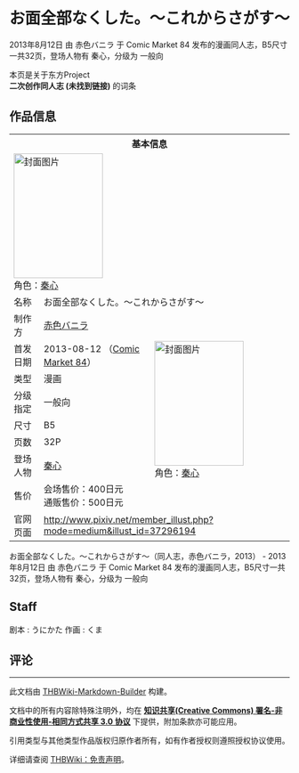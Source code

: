 # お面全部なくした。～これからさがす～

<!-- source html: G:\repos\THBWiki-Markdown-Builder\THBWikiMarkdown\Temp\main\3\3e\ns0%3A%E3%81%8A%E9%9D%A2%E5%85%A8%E9%83%A8%E3%81%AA%E3%81%8F%E3%81%97%E3%81%9F%E3%80%82%EF%BD%9E%E3%81%93%E3%82%8C%E3%81%8B%E3%82%89%E3%81%95%E3%81%8C%E3%81%99%EF%BD%9E.html -->

2013年8月12日 由 赤色バニラ 于 Comic Market 84 发布的漫画同人志，B5尺寸一共32页，登场人物有 秦心，分级为 一般向

本页是关于东方Project  
 **二次创作同人志 (未找到链接)** 的词条

## 作品信息

<table><tbody><tr><th colspan="3">基本信息</th></tr><tr><td class="cover-artwork-mobile" colspan="2"><a href="./文件-お面全部なくした。～これからさがす～封面.jpg.md" class="image" title="封面图片"><img alt="封面图片" src="https://upload.thwiki.cc/thumb/3/39/%E3%81%8A%E9%9D%A2%E5%85%A8%E9%83%A8%E3%81%AA%E3%81%8F%E3%81%97%E3%81%9F%E3%80%82%EF%BD%9E%E3%81%93%E3%82%8C%E3%81%8B%E3%82%89%E3%81%95%E3%81%8C%E3%81%99%EF%BD%9E%E5%B0%81%E9%9D%A2.jpg/160px-%E3%81%8A%E9%9D%A2%E5%85%A8%E9%83%A8%E3%81%AA%E3%81%8F%E3%81%97%E3%81%9F%E3%80%82%EF%BD%9E%E3%81%93%E3%82%8C%E3%81%8B%E3%82%89%E3%81%95%E3%81%8C%E3%81%99%EF%BD%9E%E5%B0%81%E9%9D%A2.jpg" decoding="async" loading="lazy" width="160" height="224" srcset="https://upload.thwiki.cc/thumb/3/39/%E3%81%8A%E9%9D%A2%E5%85%A8%E9%83%A8%E3%81%AA%E3%81%8F%E3%81%97%E3%81%9F%E3%80%82%EF%BD%9E%E3%81%93%E3%82%8C%E3%81%8B%E3%82%89%E3%81%95%E3%81%8C%E3%81%99%EF%BD%9E%E5%B0%81%E9%9D%A2.jpg/240px-%E3%81%8A%E9%9D%A2%E5%85%A8%E9%83%A8%E3%81%AA%E3%81%8F%E3%81%97%E3%81%9F%E3%80%82%EF%BD%9E%E3%81%93%E3%82%8C%E3%81%8B%E3%82%89%E3%81%95%E3%81%8C%E3%81%99%EF%BD%9E%E5%B0%81%E9%9D%A2.jpg 1.5x, https://upload.thwiki.cc/thumb/3/39/%E3%81%8A%E9%9D%A2%E5%85%A8%E9%83%A8%E3%81%AA%E3%81%8F%E3%81%97%E3%81%9F%E3%80%82%EF%BD%9E%E3%81%93%E3%82%8C%E3%81%8B%E3%82%89%E3%81%95%E3%81%8C%E3%81%99%EF%BD%9E%E5%B0%81%E9%9D%A2.jpg/320px-%E3%81%8A%E9%9D%A2%E5%85%A8%E9%83%A8%E3%81%AA%E3%81%8F%E3%81%97%E3%81%9F%E3%80%82%EF%BD%9E%E3%81%93%E3%82%8C%E3%81%8B%E3%82%89%E3%81%95%E3%81%8C%E3%81%99%EF%BD%9E%E5%B0%81%E9%9D%A2.jpg 2x" data-file-width="600" data-file-height="839"></a><div class="cover-char">角色：<a href="./秦心.md" title="秦心">秦心</a></div></td>
</tr><tr><td class="label">名称</td><td colspan="2"> お面全部なくした。～これからさがす～ </td></tr><tr><td class="label">制作方</td><td><a href="./赤色バニラ.md" title="赤色バニラ">赤色バニラ</a></td><td class="cover-artwork" rowspan="8" style="min-width:224px;"><a href="./文件-お面全部なくした。～これからさがす～封面.jpg.md" class="image" title="封面图片"><img alt="封面图片" src="https://upload.thwiki.cc/thumb/3/39/%E3%81%8A%E9%9D%A2%E5%85%A8%E9%83%A8%E3%81%AA%E3%81%8F%E3%81%97%E3%81%9F%E3%80%82%EF%BD%9E%E3%81%93%E3%82%8C%E3%81%8B%E3%82%89%E3%81%95%E3%81%8C%E3%81%99%EF%BD%9E%E5%B0%81%E9%9D%A2.jpg/160px-%E3%81%8A%E9%9D%A2%E5%85%A8%E9%83%A8%E3%81%AA%E3%81%8F%E3%81%97%E3%81%9F%E3%80%82%EF%BD%9E%E3%81%93%E3%82%8C%E3%81%8B%E3%82%89%E3%81%95%E3%81%8C%E3%81%99%EF%BD%9E%E5%B0%81%E9%9D%A2.jpg" decoding="async" loading="lazy" width="160" height="224" srcset="https://upload.thwiki.cc/thumb/3/39/%E3%81%8A%E9%9D%A2%E5%85%A8%E9%83%A8%E3%81%AA%E3%81%8F%E3%81%97%E3%81%9F%E3%80%82%EF%BD%9E%E3%81%93%E3%82%8C%E3%81%8B%E3%82%89%E3%81%95%E3%81%8C%E3%81%99%EF%BD%9E%E5%B0%81%E9%9D%A2.jpg/240px-%E3%81%8A%E9%9D%A2%E5%85%A8%E9%83%A8%E3%81%AA%E3%81%8F%E3%81%97%E3%81%9F%E3%80%82%EF%BD%9E%E3%81%93%E3%82%8C%E3%81%8B%E3%82%89%E3%81%95%E3%81%8C%E3%81%99%EF%BD%9E%E5%B0%81%E9%9D%A2.jpg 1.5x, https://upload.thwiki.cc/thumb/3/39/%E3%81%8A%E9%9D%A2%E5%85%A8%E9%83%A8%E3%81%AA%E3%81%8F%E3%81%97%E3%81%9F%E3%80%82%EF%BD%9E%E3%81%93%E3%82%8C%E3%81%8B%E3%82%89%E3%81%95%E3%81%8C%E3%81%99%EF%BD%9E%E5%B0%81%E9%9D%A2.jpg/320px-%E3%81%8A%E9%9D%A2%E5%85%A8%E9%83%A8%E3%81%AA%E3%81%8F%E3%81%97%E3%81%9F%E3%80%82%EF%BD%9E%E3%81%93%E3%82%8C%E3%81%8B%E3%82%89%E3%81%95%E3%81%8C%E3%81%99%EF%BD%9E%E5%B0%81%E9%9D%A2.jpg 2x" data-file-width="600" data-file-height="839"></a><div class="cover-char">角色：<a href="./秦心.md" title="秦心">秦心</a></div></td>
</tr><tr><td class="label">首发日期</td><td>2013-08-12&#160;（<a href="/展会作品列表?e=Comic+Market%2384">Comic Market 84</a>）</td></tr><tr><td class="label">类型</td><td>漫画</td></tr><tr><td class="label">分级指定</td><td>一般向</td></tr><tr><td class="label">尺寸</td><td>B5</td></tr><tr><td class="label">页数</td><td>32P</td></tr><tr><td class="label">登场人物</td><td><a href="./秦心.md" title="秦心">秦心</a></td></tr><tr><td class="label">售价</td><td>会场售价：400日元<br>通贩售价：500日元</td></tr>
<tr><td class="label">官网页面</td><td colspan="2"><a rel="nofollow" class="external free" href="http://www.pixiv.net/member_illust.php?mode=medium&amp;illust_id=37296194">http://www.pixiv.net/member_illust.php?mode=medium&amp;illust_id=37296194</a></td></tr></tbody></table>

お面全部なくした。～これからさがす～（同人志，赤色バニラ，2013） - 2013年8月12日 由 赤色バニラ 于 Comic Market 84 发布的漫画同人志，B5尺寸一共32页，登场人物有 秦心，分级为 一般向

## Staff
剧本
: うにかた
作画
: くま


## 评论




---

此文档由 [THBWiki-Markdown-Builder](https://github.com/Delsin-Yu/THBWiki-Markdown-Builder) 构建。

文档中的所有内容除特殊注明外，均在 [**知识共享(Creative Commons) 署名-非商业性使用-相同方式共享 3.0 协议**](https://creativecommons.org/licenses/by-sa/3.0/deed.zh-hans) 下提供，附加条款亦可能应用。

引用类型与其他类型作品版权归原作者所有，如有作者授权则遵照授权协议使用。

详细请查阅 [THBWiki：免责声明](https://thbwiki.cc/THBWiki:%E5%85%8D%E8%B4%A3%E5%A3%B0%E6%98%8E)。

